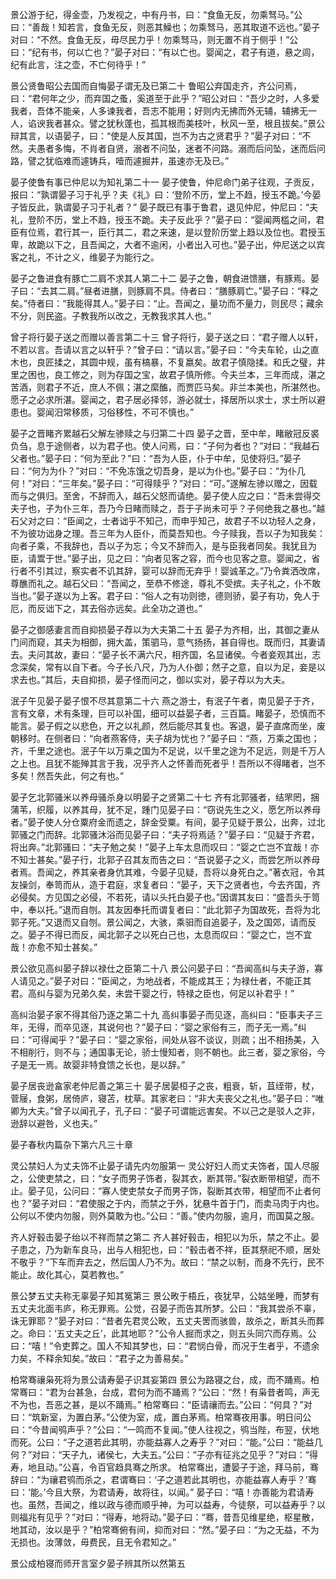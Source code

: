 <!-- { "loadSidebar": true } -->
景公游于纪，得金壶，乃发视之，中有丹书，曰：“食鱼无反，勿乘驽马。”公曰：“善哉！知若言，食鱼无反，则恶其鱢也；勿乘驽马，恶其取道不远也。”晏子对曰：“不然。食鱼无反，毋尽民力乎！勿乘驽马，则无置不肖于侧乎！”公曰：“纪有书，何以亡也？”晏子对曰：“有以亡也。婴闻之，君子有道，悬之闾，纪有此言，注之壶，不亡何待乎！”

景公贤鲁昭公去国而自悔晏子谓无及已第二十
鲁昭公弃国走齐，齐公问焉，曰：“君何年之少，而弃国之蚤，奚道至于此乎？”昭公对曰：“吾少之时，人多爱我者，吾体不能亲，人多谏我者，吾志不能用；好则内无拂而外无辅，辅拂无一人，谄谀我者甚众。譬之犹秋蓬也，孤其根而美枝叶，秋风一至，根且拔矣。”景公辩其言，以语晏子，曰：“使是人反其国，岂不为古之贤君乎？”晏子对曰：“不然。夫愚者多悔，不肖者自贤，溺者不问坠，迷者不问路。溺而后问坠，迷而后问路，譬之犹临难而遽铸兵，噎而遽掘井，虽速亦无及已。”

晏子使鲁有事已仲尼以为知礼第二十一
晏子使鲁，仲尼命门弟子往观，子贡反，报曰：“孰谓晏子习于礼乎？夫《礼》曰：‘登阶不历，堂上不趋，授玉不跪。’今晏子皆反此，孰谓晏子习于礼者？”
晏子既已有事于鲁君，退见仲尼，仲尼曰：“夫礼，登阶不历，堂上不趋，授玉不跪。夫子反此乎？”晏子曰：“婴闻两槛之间，君臣有位焉，君行其一，臣行其二，君之来速，是以登阶历堂上趋以及位也。君授玉卑，故跪以下之，且吾闻之，大者不逾闲，小者出入可也。”晏子出，仲尼送之以宾客之礼，不计之义，维晏子为能行之。

晏子之鲁进食有豚亡二肩不求其人第二十二
晏子之鲁，朝食进馈膳，有豚焉。晏子曰：“去其二肩。”昼者进膳，则豚肩不具。侍者曰：“膳豚肩亡。”晏子曰：“释之矣。”侍者曰：“我能得其人。”晏子曰：“止。吾闻之，量功而不量力，则民尽；藏余不分，则民盗。子教我所以改之，无教我求其人也。”

曾子将行晏子送之而赠以善言第二十三
曾子将行，晏子送之曰：“君子赠人以轩，不若以言。吾请以言之以轩乎？”曾子曰：“请以言。”晏子曰：“今夫车轮，山之直木也，良匠揉之，其圆中规，虽有槁暴，不复嬴矣。故君子慎隐揉。和氏之璧，井里之困也，良工修之，则为存国之宝，故君子慎所修。今夫兰本，三年而成，湛之苦酒，则君子不近，庶人不佩；湛之縻醢，而贾匹马矣。非兰本美也，所湛然也。愿子之必求所湛。婴闻之，君子居必择邻，游必就士，择居所以求士，求士所以避患也。婴闻汨常移质，习俗移性，不可不慎也。”

晏子之晋睹齐累越石父解左骖赎之与归第二十四
晏子之晋，至中牟，睹敝冠反裘负刍，息于途侧者，以为君子也。使人问焉，曰：“子何为者也？”对曰：“我越石父者也。”晏子曰：“何为至此？”曰：“吾为人臣，仆于中牟，见使将归。”晏子曰：“何为为仆？”对曰：“不免冻饿之切吾身，是以为仆也。”晏子曰：“为仆几何！”对曰：“三年矣。”晏子曰：“可得赎乎？”对曰：“可。”遂解左骖以赠之，因载而与之俱归。至舍，不辞而入，越石父怒而请绝。晏子使人应之曰：“吾未尝得交夫子也，子为仆三年，吾乃今日睹而赎之，吾于子尚未可乎？子何绝我之暴也。”越石父对之曰：“臣闻之，士者诎乎不知己，而申乎知己，故君子不以功轻人之身，不为彼功诎身之理。吾三年为人臣仆，而莫吾知也。今子赎我，吾以子为知我矣：向者子乘，不我辞也，吾以子为忘；今又不辞而入，是与臣我者同矣。我犹且为臣，请鬻于世。”晏子出，见之曰：“向者见客之容，而今也见客之意。婴闻之，省行者不引其过，察实者不讥其辞，婴可以辞而无弃乎！婴诚革之。”乃令粪洒改席，尊醮而礼之。越石父曰：“吾闻之，至恭不修途，尊礼不受摈。夫子礼之，仆不敢当也。”晏子遂以为上客。君子曰：“俗人之有功则徳，德则骄，晏子有功，免人于厄，而反诎下之，其去俗亦远矣。此全功之道也。”

晏子之御感妻言而自抑损晏子荐以为大夫第二十五
晏子为齐相，出，其御之妻从门间而窥，其夫为相御，拥大盖，策驷马，意气扬扬，甚自得也。既而归，其妻请去。夫问其故，妻曰：“晏子长不满六尺，相齐国，名显诸侯。今者妾观其出，志念深矣，常有以自下者。今子长八尺，乃为人仆御；然子之意，自以为足，妾是以求去也。”其后，夫自抑损，晏子怪而问之，御以实对，晏子荐以为大夫。

泯子午见晏子晏子恨不尽其意第二十六
燕之游士，有泯子午者，南见晏子于齐，言有文章，术有条理，巨可以补国，细可以益晏子者，三百篇。睹晏子，恐慎而不能言。晏子假之以悲色，开之以礼颜，然后能尽其复也。客退，晏子直席而坐，废朝移时。在侧者曰：“向者燕客侍，夫子胡为忧也？”晏子曰：“燕，万乘之国也；齐，千里之途也。泯子午以万乘之国为不足说，以千里之途为不足远，则是千万人之上也。且犹不能殚其言于我，况乎齐人之怀善而死者乎！吾所以不得睹者，岂不多矣！然吾失此，何之有也。”

晏子乞北郭骚米以养母骚杀身以明晏子之贤第二十七
齐有北郭骚者，结罘罔，捆蒲苇，织履，以养其母，犹不足，踵门见晏子曰：“窃说先生之义，愿乞所以养母者。”晏子使人分仓粟府金而遗之，辞金受粟。有间，晏子见疑于景公，出奔，过北郭骚之门而辞。北郭骚沐浴而见晏子曰：“夫子将焉适？”晏子曰：“见疑于齐君，将出奔。”北郭骚曰：“夫子勉之矣！”晏子上车太息而叹曰：“婴之亡岂不宜哉！亦不知士甚矣。”晏子行，北郭子召其友而告之曰：“吾说晏子之义，而尝乞所以养母者焉。吾闻之，养其亲者身伉其难，今晏子见疑，吾将以身死白之。”著衣冠，令其友操剑，奉笥而从，造于君庭，求复者曰：“晏子，天下之贤者也，今去齐国，齐必侵矣。方见国之必侵，不若死，请以头托白晏子也。”因谓其友曰：“盛吾头于笥中，奉以托。”退而自刎。其友因奉托而谓复者曰：“此北郭子为国故死，吾将为北郭子死。”又退而又自刎。景公闻之，大骇，乘驲而自追晏子，及之国郊，请而反之。晏子不得已而反，闻北郭子之以死白己也，太息而叹曰：“婴之亡，岂不宜哉！亦愈不知士甚矣。”

景公欲见高纠晏子辞以禄仕之臣第二十八
景公问晏子曰：“吾闻高纠与夫子游，寡人请见之。”晏子对曰：“臣闻之，为地战者，不能成其王；为禄仕者，不能正其君。高纠与婴为兄弟久矣，未尝干婴之行，特禄之臣也，何足以补君乎！”

高纠治晏子家不得其俗乃逐之第二十九
高纠事晏子而见逐，高纠曰：“臣事夫子三年，无得，而卒见逐，其说何也？”晏子曰：“婴之家俗有三，而子无一焉。”纠曰：“可得闻乎？”晏子曰：“婴之家俗，间处从容不谈议，则疏；出不相扬美，入不相削行，则不与；通国事无论，骄士慢知者，则不朝也。此三者，婴之家俗，今子是无一焉。故婴非特食馈之长也，是以辞。”

晏子居丧逊畣家老仲尼善之第三十
晏子居晏桓子之丧，粗衰，斩，苴绖带，杖，菅屦，食粥，居倚庐，寝苫，枕草。其家老曰：“非大夫丧父之礼也。”晏子曰：“唯卿为大夫。”曾子以闻孔子，孔子曰：“晏子可谓能远害矣。不以己之是驳人之非，逊辞以避咎，义也夫。”


晏子春秋内篇杂下第六凡三十章

灵公禁妇人为丈夫饰不止晏子请先内勿服第一
灵公好妇人而丈夫饰者，国人尽服之，公使吏禁之，曰：“女子而男子饰者，裂其衣，断其带。”裂衣断带相望，而不止。晏子见，公问曰：“寡人使吏禁女子而男子饰，裂断其衣带，相望而不止者何也？”晏子对曰：“君使服之于内，而禁之于外，犹悬牛首于门，而卖马肉于内也。公何以不使内勿服，则外莫敢为也。”公曰：“善。”使内勿服，逾月，而国莫之服。

齐人好毂击晏子绐以不祥而禁之第二
齐人甚好毂击，相犯以为乐，禁之不止。晏子患之，乃为新车良马，出与人相犯也，曰：“毂击者不祥，臣其祭祀不顺，居处不敬乎？”下车而弃去之，然后国人乃不为。故曰：“禁之以制，而身不先行，民不能止。故化其心，莫若教也。”

景公梦五丈夫称无辜晏子知其冤第三
景公畋于梧丘，夜犹早，公姑坐睡，而梦有五丈夫北面韦庐，称无罪焉。公觉，召晏子而告其所梦。公曰：“我其尝杀不辜，诛无罪耶？”晏子对曰：“昔者先君灵公畋，五丈夫罟而骇兽，故杀之，断其头而葬之。命曰：‘五丈夫之丘’，此其地耶？”公令人掘而求之，则五头同穴而存焉。公曰：“嘻！”令吏葬之。国人不知其梦也，曰：“君悯白骨，而况于生者乎，不遗余力矣，不释余知矣。”故曰：“君子之为善易矣。”

柏常骞禳枭死将为景公请寿晏子识其妄第四
景公为路寝之台，成，而不踊焉。柏常骞曰：“君为台甚急，台成，君何为而不踊焉？”公曰：“然！有枭昔者鸣，声无不为也，吾恶之甚，是以不踊焉。”
柏常骞曰：“臣请禳而去。”公曰：“何具？”对曰：“筑新室，为置白茅。”公使为室，成，置白茅焉。柏常骞夜用事。明日问公曰：“今昔闻鸮声乎？”公曰：“一鸣而不复闻。”使人往视之，鸮当陛，布翌，伏地而死。公曰：“子之道若此其明，亦能益寡人之寿乎？”对曰：“能。”公曰：“能益几何？”对曰：“天子九，诸侯七，大夫五。”公曰：“子亦有征兆之见乎？”对曰：“得寿，地且动。”公喜，令百官趋具骞之所求。
柏常骞出，遭晏子于途，拜马前，骞辞曰：“为禳君鸮而杀之，君谓骞曰：‘子之道若此其明也，亦能益寡人寿乎？’骞曰：‘能。’今且大祭，为君请寿，故将往，以闻。”
晏子曰：“嘻！亦善能为君请寿也。虽然，吾闻之，维以政与德而顺乎神，为可以益寿，今徒祭，可以益寿乎？以则福兆有见乎？”对曰：“得寿，地将动。”晏子曰：“骞，昔吾见维星绝，枢星散，地其动，汝以是乎？”柏常骞俯有间，抑而对曰：“然。”晏子曰：“为之无益，不为无损也。汝薄敛，毋费民，且无令君知之。”

景公成柏寝而师开言室夕晏子辨其所以然第五
